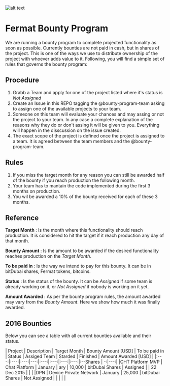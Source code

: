 ![alt text](https://github.com/bitDubai/media-kit/blob/master/Readme%20Image/Fermat%20Logotype/Fermat_Logo_3D.png "Fermat Logo")

# Fermat Bounty Program

We are running a bounty program to complete projected functionality as soon as possible. Currently bounties are not paid in cash, but in shares of the project. This is one of the ways we use to distribute ownership of the project with whoever adds value to it. Following, you will find a simple set of rules that governs the bounty program:

## Procedure

1. Grabb a Team and apply for one of the project listed where it's status is _Not Assigned_
2. Create an Issue in this REPO tagging the @bounty-program-team asking to assign one of the available projects to your team.
3. Someone on this team will evaluate your chances and may assing or not the project to your team. In any case a complete explanation of the reasons why they do or don't assing it will be given to you. Everything will happen in the disscussion on the issue created.
4. The exact scope of the project is defined once the project is assigned to a team. It is agreed between the team members and the @bounty-program-team.

## Rules

1. If you miss the target month for any reason you can still be awarded half of the bounty if you reach production the following month.
2. Your team has to mantain the code implemented during the first 3 months on production. 
3. You wil be awarded a 10% of the bounty received for each of these 3 months.

## Reference 

**Target Month** : Is the month where this functionality should reach production. It is considered to hit the target if it reach production any day of that month.

**Bounty Amount** : Is the amount to be awarded if the desired functionality reaches production on the _Target Month_. 

**To be paid in** : Is the way we intend to pay for this bounty. It can be in bitDubai shares, Fermat tokens, bitcoins.

**Status** : Is the status of the bounty. It can be _Assigned_ if some team is already working on it, or _Not Assigned_ if nobody is working on it yet.

**Amount Awarded** : As per the bounty program rules, the amount awarded may vary from the _Bounty Amount_. Here we show how much it was finally awarded.

## 2016 Bounties

Below you can see a table with all current bounties available and their status. 

| Project | Description | Target Month | Bounty Amount [USD] | To be paid in | Status | Assiged Team | Starded | Finished | Amount Awarded [USD] |
|:---:|:---:|:---:|---:|:---:|:---:|:---:|:---:|:--Shares | -:|---:|
|CHT Platform MVP | Chat Platform | January | ary | 10,000 | bitDubai Shares | Assigned | | 22 Dec 2015 | | |
|DPN | Device Private Network | January | 25,000 | bitDubai Shares | Not Assigned | | | | |
